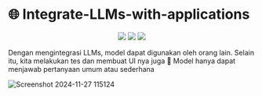 <h1>🌐 Integrate-LLMs-with-applications</h1>
<div align="center"> 
<img src="https://img.shields.io/badge/python-3670A0?style=for-the-badge&logo=python&logoColor=ffdd54"> 
<img src="https://img.shields.io/badge/Anaconda-%2344A833.svg?style=for-the-badge&logo=anaconda&logoColor=white">
<img src="https://img.shields.io/badge/Visual%20Studio%20Code-0078d7.svg?style=for-the-badge&logo=visual-studio-code&logoColor=white"> 
</div>

Dengan mengintegrasi LLMs, model dapat digunakan oleh orang lain. Selain itu, kita melakukan tes dan membuat UI nya juga
🔧 Model hanya dapat menjawab pertanyaan umum atau sederhana

![Screenshot 2024-11-27 115124](https://github.com/user-attachments/assets/54a2fff3-eec2-4853-b2a7-861322108591)

